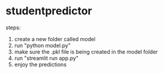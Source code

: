 # studentpredictor

steps:

1. create a new folder called model
2. run "python model.py"
3. make sure the .pkl file is being created in the model folder
4. run "streamlit run app.py"
5. enjoy the predictions
